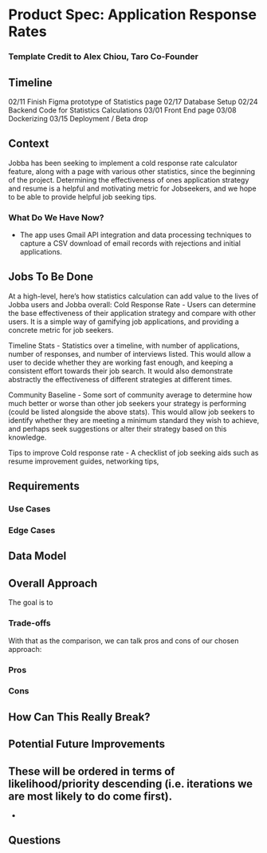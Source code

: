 # Product Spec: Application Response Rates
### Template Credit to Alex Chiou, Taro Co-Founder

## Timeline
02/11 Finish Figma prototype of Statistics page
02/17 Database Setup
02/24 Backend Code for Statistics Calculations
03/01 Front End page 
03/08 Dockerizing
03/15 Deployment / Beta drop

## Context
Jobba has been seeking to implement a cold response rate calculator feature, along with a page with various other statistics, since the beginning of the project. Determining the effectiveness of ones application strategy and resume is a helpful and motivating metric for Jobseekers, and we hope to be able to provide helpful job seeking tips.

### What Do We Have Now?
- The app uses Gmail API integration and data processing techniques to capture a CSV download of email records with rejections and initial applications.

## Jobs To Be Done
At a high-level, here’s how statistics calculation can add value to the lives of Jobba users and Jobba overall:
Cold Response Rate - Users can determine the base effectiveness of their application strategy and compare with other users. It is a simple way of gamifying job applications, and providing a concrete metric for job seekers.

Timeline Stats - Statistics over a timeline, with number of applications, number of responses, and number of interviews listed. This would allow a user to decide whether they are working fast enough, and keeping a consistent effort towards their job search. It would also demonstrate abstractly the effectiveness of different strategies at different times.

Community Baseline - Some sort of community average to determine how much better or worse than other job seekers your strategy is performing (could be listed alongside the above stats). This would allow job seekers to identify whether they are meeting a minimum standard they wish to achieve, and perhaps seek suggestions or alter their strategy based on this knowledge.

Tips to improve Cold response rate - A checklist of job seeking aids such as resume improvement guides, networking tips, 

## Requirements

### Use Cases

### Edge Cases

## Data Model

## Overall Approach
The goal is to

### Trade-offs

With that as the comparison, we can talk pros and cons of our chosen approach:
### Pros

### Cons

## How Can This Really Break?

## Potential Future Improvements
These will be ordered in terms of likelihood/priority descending (i.e. iterations we are most likely to do come first).
- 
- 

## Questions


